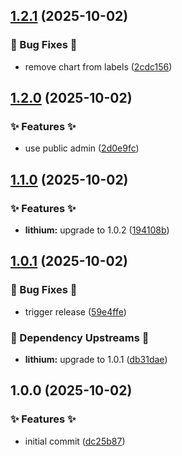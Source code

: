 ## [1.2.1](https://github.com/AtomiCloud/alcohol.carbon/compare/v1.2.0...v1.2.1) (2025-10-02)


### 🐛 Bug Fixes 🐛

* remove chart from labels ([2cdc156](https://github.com/AtomiCloud/alcohol.carbon/commit/2cdc1560491bb2e3bb30a12f7e70be021cc3e88c))

## [1.2.0](https://github.com/AtomiCloud/alcohol.carbon/compare/v1.1.0...v1.2.0) (2025-10-02)


### ✨ Features ✨

* use public admin ([2d0e9fc](https://github.com/AtomiCloud/alcohol.carbon/commit/2d0e9fc5927323e7ba73a2d26823dfea243c645e))

## [1.1.0](https://github.com/AtomiCloud/alcohol.carbon/compare/v1.0.1...v1.1.0) (2025-10-02)


### ✨ Features ✨

* **lithium:** upgrade to 1.0.2 ([194108b](https://github.com/AtomiCloud/alcohol.carbon/commit/194108bbe667c12d73be3bb058601f7f4e365821))

## [1.0.1](https://github.com/AtomiCloud/alcohol.carbon/compare/v1.0.0...v1.0.1) (2025-10-02)


### 🐛 Bug Fixes 🐛

* trigger release ([59e4ffe](https://github.com/AtomiCloud/alcohol.carbon/commit/59e4ffe586059569e4fa518de566d447a912af56))


### 🔼 Dependency Upstreams 🔼

* **lithium:** upgrade to 1.0.1 ([db31dae](https://github.com/AtomiCloud/alcohol.carbon/commit/db31dae8115fcf948ba8afe65f0b4ddbdccd8511))

## 1.0.0 (2025-10-02)


### ✨ Features ✨

* initial commit ([dc25b87](https://github.com/AtomiCloud/alcohol.carbon/commit/dc25b87bd16fab51710f69f64ae41229cde998a0))

